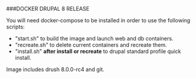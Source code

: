 ###DOCKER DRUPAL 8 RELEASE

You will need docker-compose to be installed in order to use the following scripts:

- "start.sh" to build the image and launch web and db containers.
- "recreate.sh" to delete current containers and recreate them.
- "install.sh" <b>after install or recreate</b> to drupal standard profile quick install.

Image includes drush 8.0.0-rc4 and git.

